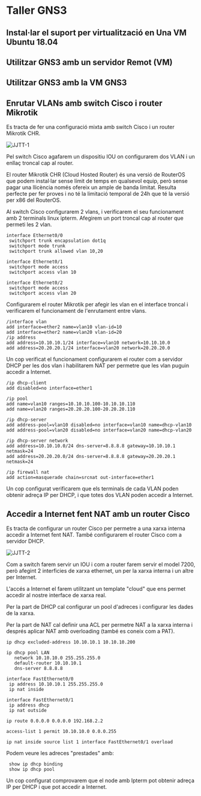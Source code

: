 # Taller GNS3


## Instal·lar el suport per virtualització en Una VM Ubuntu 18.04


## Utilitzar GNS3 amb un servidor Remot (VM)


## Utilitzar GNS3 amb la VM GNS3


## Enrutar VLANs amb switch Cisco i router Mikrotik

Es tracta de fer una configuració mixta amb switch Cisco i un router Mikrotik CHR.

![JJTT-1](https://i.imgur.com/iunq4Lv.png) 


Pel switch Cisco agafarem un dispositiu IOU on configurarem dos VLAN i un enllaç troncal cap al router.

El router Mikrotik CHR (Cloud Hosted Router) és una versió de RouterOS que podem instal·lar sense límit de temps en qualsevol equip, però sense pagar una llicència només ofereix un ample de banda limitat. Resulta perfecte per fer proves i no té la limitació temporal de 24h que té la versió per x86 del RouterOS.

Al switch Cisco configurarem 2 vlans, i verificarem el seu funcionament amb 2 terminals linux ipterm. Afegirem un port troncal cap al router que permeti les 2 vlan.

```
interface Ethernet0/0
 switchport trunk encapsulation dot1q
 switchport mode trunk
 switchport trunk allowed vlan 10,20

interface Ethernet0/1
 switchport mode access
 switchport access vlan 10

interface Ethernet0/2
 switchport mode access
 switchport access vlan 20
```

Configurarem el router Mikrotik per afegir les vlan en el interface troncal i verificarem el funcionament de l'enrutament entre vlans.

```
/interface vlan
add interface=ether2 name=vlan10 vlan-id=10
add interface=ether2 name=vlan20 vlan-id=20
/ip address
add address=10.10.10.1/24 interface=vlan10 network=10.10.10.0
add address=20.20.20.1/24 interface=vlan20 network=20.20.20.0
```

Un cop verificat el funcionament configurarem el router com a servidor DHCP per les dos vlan i habilitarem NAT per permetre que les vlan puguin accedir a Internet.

```
/ip dhcp-client
add disabled=no interface=ether1

/ip pool
add name=vlan10 ranges=10.10.10.100-10.10.10.110
add name=vlan20 ranges=20.20.20.100-20.20.20.110

/ip dhcp-server
add address-pool=vlan10 disabled=no interface=vlan10 name=dhcp-vlan10
add address-pool=vlan20 disabled=no interface=vlan20 name=dhcp-vlan20

/ip dhcp-server network
add address=10.10.10.0/24 dns-server=8.8.8.8 gateway=10.10.10.1 netmask=24
add address=20.20.20.0/24 dns-server=8.8.8.8 gateway=20.20.20.1 netmask=24

/ip firewall nat
add action=masquerade chain=srcnat out-interface=ether1

```

Un cop configurat verificarem que els terminals de cada VLAN poden obtenir adreça IP per DHCP, i que totes dos VLAN poden accedir a Internet.



## Accedir a Internet fent NAT amb un router Cisco

Es tracta de configurar un router Cisco per permetre a una xarxa interna accedir a Internet fent NAT. També configurarem el router Cisco com a servidor DHCP.

![JJTT-2](https://i.imgur.com/vLNhkpy.png)

Com a switch farem servir un IOU i com a router farem servir el model 7200, però afegint 2 interficies de xarxa ethernet, un  per la xarxa interna i un altre per Internet.

L'accés a Internet el farem utilitzant un template "cloud" que ens permet accedir al nostre interface de xarxa real.

Per la part de DHCP cal configurar un pool d'adreces i configurar les dades de la xarxa.

Per la part de NAT cal definir una ACL per permetre NAT a la xarxa interna i després aplicar NAT amb overloading (també es coneix com a PAT).


```
ip dhcp excluded-address 10.10.10.1 10.10.10.200

ip dhcp pool LAN
   network 10.10.10.0 255.255.255.0
   default-router 10.10.10.1 
   dns-server 8.8.8.8 

interface FastEthernet0/0
 ip address 10.10.10.1 255.255.255.0
 ip nat inside

interface FastEthernet0/1
 ip address dhcp
 ip nat outside

ip route 0.0.0.0 0.0.0.0 192.168.2.2

access-list 1 permit 10.10.10.0 0.0.0.255

ip nat inside source list 1 interface FastEthernet0/1 overload

```

Podem veure les adreces "prestades" amb:

```
 show ip dhcp binding 
 show ip dhcp pool

``` 

Un cop configurat comprovarem que el node amb Ipterm pot obtenir adreça IP per DHCP i que pot accedir a Internet.

